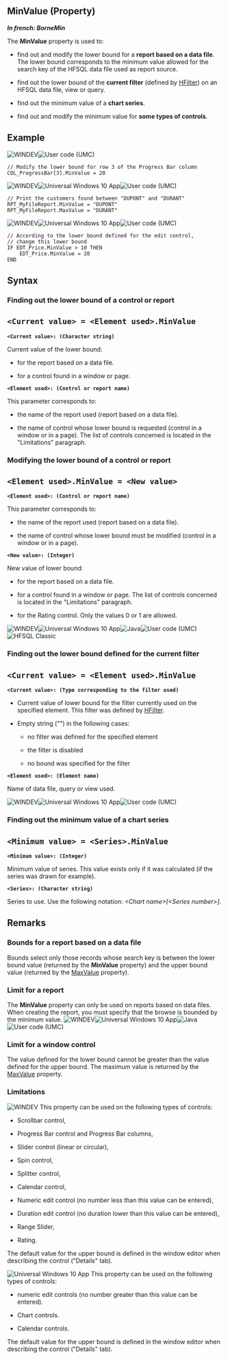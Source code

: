 


## MinValue (Property)

***In french: BorneMin***
	



<a name="XUse"></a>
<a name="Use"></a>
<a name="description"></a>
The **MinValue** property is used to:

- find out and modify the lower bound for a **report based on a data file**. The lower bound corresponds to the minimum value allowed for the search key of the HFSQL data file used as report source.

- find out the lower bound of the **current filter** (defined by [HFilter](../WDLang4/3044100.md)) on an HFSQL data file, view or query.

- find out the minimum value of a **chart series**.

- find out and modify the minimum value for **some types of controls**.







<a name="Example1"></a>
<a name="sample_code"></a>

## Example

![WINDEV](https://doc.pcsoft.fr/ext/images/us/WD.png)![User code (UMC)](https://doc.pcsoft.fr/ext/images/us/MCU.png) 
```wl
// Modify the lower bound for row 3 of the Progress Bar column
COL_ProgressBar[3].MinValue = 20
```


<a name="Example2"></a>
![WINDEV](https://doc.pcsoft.fr/ext/images/us/WD.png)![Universal Windows 10 App](https://doc.pcsoft.fr/ext/images/us/UNIVERSALAPP.png)![User code (UMC)](https://doc.pcsoft.fr/ext/images/us/MCU.png) 
```wl
// Print the customers found between "DUPONT" and "DURANT"
RPT_MyFileReport.MinValue = "DUPONT"
RPT_MyFileReport.MaxValue = "DURANT"
```


<a name="Example3"></a>
![WINDEV](https://doc.pcsoft.fr/ext/images/us/WD.png)![Universal Windows 10 App](https://doc.pcsoft.fr/ext/images/us/UNIVERSALAPP.png)![User code (UMC)](https://doc.pcsoft.fr/ext/images/us/MCU.png) 
```wl
// According to the lower bound defined for the edit control,
// change this lower bound 
IF EDT_Price.MinValue > 10 THEN
	EDT_Price.MinValue = 20
END
```

<a name="XSYNTAX"></a>
<a name="SYNTAX1"></a>

## Syntax

### Finding out the lower bound of a control or report 

`<Current value> = <Element used>.MinValue`
---

**`<Current value>: (Character string)`**

Current value of the lower bound:

- for the report based on a data file.

- for a control found in a window or page.




**`<Element used>: (Control or report name)`**

This parameter corresponds to:

- the name of the report used (report based on a data file).

- the name of control whose lower bound is requested (control in a window or in a page). The list of controls concerned is located in the "Limitations" paragraph. 





<a name="SYNTAX2"></a>

### Modifying the lower bound of a control or report

`<Element used>.MinValue = <New value>`
---

**`<Element used>: (Control or report name)`**

This parameter corresponds to:

- the name of the report used (report based on a data file).

- the name of control whose lower bound must be modified (control in a window or in a page).




**`<New value>: (Integer)`**

New value of lower bound:

- for the report based on a data file.

- for a control found in a window or page. The list of controls concerned is located in the "Limitations" paragraph. 

- for the Rating control. Only the values 0 or 1 are allowed.





<a name="SYNTAX3"></a>
![WINDEV](https://doc.pcsoft.fr/ext/images/us/WD.png)![Universal Windows 10 App](https://doc.pcsoft.fr/ext/images/us/UNIVERSALAPP.png)![Java](https://doc.pcsoft.fr/ext/images/us/JAVA.png)![User code (UMC)](https://doc.pcsoft.fr/ext/images/us/MCU.png)![HFSQL Classic](https://doc.pcsoft.fr/ext/images/us/HF.png) 
### Finding out the lower bound defined for the current filter

`<Current value> = <Element used>.MinValue`
---

**`<Current value>: (Type corresponding to the filter used)`**



- Current value of lower bound for the filter currently used on the specified element. This filter was defined by [HFilter](../WDLang4/3044100.md). 

- Empty string ("") in the following cases:

	- no filter was defined for the specified element

	- the filter is disabled

	- no bound was specified for the filter







**`<Element used>: (Element name)`**

Name of data file, query or view used.  


<a name="SYNTAX4"></a>
![WINDEV](https://doc.pcsoft.fr/ext/images/us/WD.png)![Universal Windows 10 App](https://doc.pcsoft.fr/ext/images/us/UNIVERSALAPP.png)![User code (UMC)](https://doc.pcsoft.fr/ext/images/us/MCU.png) 
### Finding out the minimum value of a chart series

`<Minimum value> = <Series>.MinValue`
---

**`<Minimum value>: (Integer)`**

Minimum value of series. This value exists only if it was calculated (if the series was drawn for example).

**`<Series>: (Character string)`**

Series to use. Use the following notation: *&lt;Chart name&gt;[&lt;Series number&gt;]*.  



<a name="NOTE0"></a>
<a name="NOTE0_1"></a>

## Remarks


### Bounds for a report based on a data file
<a name="bounds_for_report_based_data_file_ELTPARAGRAPHE000169"></a>

Bounds select only those records whose search key is between the lower bound value (returned by the **MinValue** property) and the upper bound value (returned by the [MaxValue](../Proprietes/2510009.md) property).
<a name="NOTE0_2"></a>


### Limit for a report
<a name="limit_for_report_ELTPARAGRAPHE000181"></a>

The **MinValue** property can only be used on reports based on data files. When creating the report, you must specify that the browse is bounded by the minimum value. 
<a name="NOTE0_3"></a>
![WINDEV](https://doc.pcsoft.fr/ext/images/us/WD.png)![Universal Windows 10 App](https://doc.pcsoft.fr/ext/images/us/UNIVERSALAPP.png)![Java](https://doc.pcsoft.fr/ext/images/us/JAVA.png)![User code (UMC)](https://doc.pcsoft.fr/ext/images/us/MCU.png) 

### Limit for a window control
<a name="limit_for_window_control_ELTPARAGRAPHE000192"></a>

The value defined for the lower bound cannot be greater than the value defined for the upper bound. The maximum value is returned by the [MaxValue](../Proprietes/2510009.md) property.
<a name="NOTE0_4"></a>


### Limitations
<a name="limitations_ELTPARAGRAPHE000202"></a>

![WINDEV](https://doc.pcsoft.fr/ext/images/us/WD.png) This property can be used on the following types of controls:

- Scrollbar control, 

- Progress Bar control and Progress Bar columns,

- Slider control (linear or circular),

- Spin control, 

- Splitter control, 

- Calendar control, 

- Numeric edit control (no number less than this value can be entered), 

- Duration edit control (no duration lower than this value can be entered), 

- Range Slider, 

- Rating.




The default value for the upper bound is defined in the window editor when describing the control ("Details" tab).




![Universal Windows 10 App](https://doc.pcsoft.fr/ext/images/us/UNIVERSALAPP.png) This property can be used on the following types of controls: 

- numeric edit controls (no number greater than this value can be entered). 

- Chart controls.

- Calendar controls.




The default value for the upper bound is defined in the window editor when describing the control ("Details" tab).

